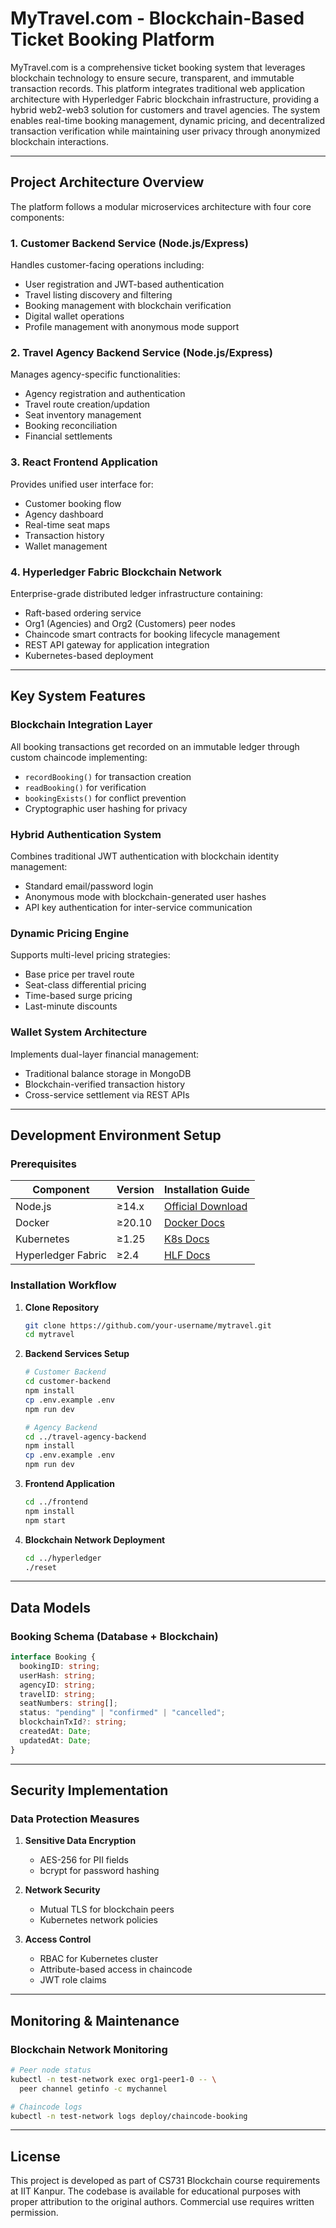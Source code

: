 # MyTravel.com - Blockchain-Based Ticket Booking Platform

MyTravel.com is a comprehensive ticket booking system that leverages blockchain technology to ensure secure, transparent, and immutable transaction records. This platform integrates traditional web application architecture with Hyperledger Fabric blockchain infrastructure, providing a hybrid web2-web3 solution for customers and travel agencies. The system enables real-time booking management, dynamic pricing, and decentralized transaction verification while maintaining user privacy through anonymized blockchain interactions.

---

## Project Architecture Overview

The platform follows a modular microservices architecture with four core components:

### 1. Customer Backend Service (Node.js/Express)

Handles customer-facing operations including:

- User registration and JWT-based authentication
- Travel listing discovery and filtering
- Booking management with blockchain verification
- Digital wallet operations
- Profile management with anonymous mode support

### 2. Travel Agency Backend Service (Node.js/Express)

Manages agency-specific functionalities:

- Agency registration and authentication
- Travel route creation/updation
- Seat inventory management
- Booking reconciliation
- Financial settlements

### 3. React Frontend Application

Provides unified user interface for:

- Customer booking flow
- Agency dashboard
- Real-time seat maps
- Transaction history
- Wallet management

### 4. Hyperledger Fabric Blockchain Network

Enterprise-grade distributed ledger infrastructure containing:

- Raft-based ordering service
- Org1 (Agencies) and Org2 (Customers) peer nodes
- Chaincode smart contracts for booking lifecycle management
- REST API gateway for application integration
- Kubernetes-based deployment

---

## Key System Features

### Blockchain Integration Layer

All booking transactions get recorded on an immutable ledger through custom chaincode implementing:

- `recordBooking()` for transaction creation
- `readBooking()` for verification
- `bookingExists()` for conflict prevention
- Cryptographic user hashing for privacy

### Hybrid Authentication System

Combines traditional JWT authentication with blockchain identity management:

- Standard email/password login
- Anonymous mode with blockchain-generated user hashes
- API key authentication for inter-service communication

### Dynamic Pricing Engine

Supports multi-level pricing strategies:

- Base price per travel route
- Seat-class differential pricing
- Time-based surge pricing
- Last-minute discounts

### Wallet System Architecture

Implements dual-layer financial management:

- Traditional balance storage in MongoDB
- Blockchain-verified transaction history
- Cross-service settlement via REST APIs

---

## Development Environment Setup

### Prerequisites

| Component          | Version | Installation Guide                                    |
| ------------------ | ------- | ----------------------------------------------------- |
| Node.js            | ≥14.x   | [Official Download](https://nodejs.org)               |
| Docker             | ≥20.10  | [Docker Docs](https://docs.docker.com)                |
| Kubernetes         | ≥1.25   | [K8s Docs](https://kubernetes.io/docs)                |
| Hyperledger Fabric | ≥2.4    | [HLF Docs](https://hyperledger-fabric.readthedocs.io) |

### Installation Workflow

1. **Clone Repository**

   ```bash
   git clone https://github.com/your-username/mytravel.git
   cd mytravel
   ```

2. **Backend Services Setup**

   ```bash
   # Customer Backend
   cd customer-backend
   npm install
   cp .env.example .env
   npm run dev

   # Agency Backend
   cd ../travel-agency-backend
   npm install
   cp .env.example .env
   npm run dev
   ```

3. **Frontend Application**

   ```bash
   cd ../frontend
   npm install
   npm start
   ```

4. **Blockchain Network Deployment**
   ```bash
   cd ../hyperledger
   ./reset
   ```

---

## Data Models

### Booking Schema (Database + Blockchain)

```typescript
interface Booking {
  bookingID: string;
  userHash: string;
  agencyID: string;
  travelID: string;
  seatNumbers: string[];
  status: "pending" | "confirmed" | "cancelled";
  blockchainTxId?: string;
  createdAt: Date;
  updatedAt: Date;
}
```

---

## Security Implementation

### Data Protection Measures

1. **Sensitive Data Encryption**

   - AES-256 for PII fields
   - bcrypt for password hashing

2. **Network Security**

   - Mutual TLS for blockchain peers
   - Kubernetes network policies

3. **Access Control**
   - RBAC for Kubernetes cluster
   - Attribute-based access in chaincode
   - JWT role claims

---

## Monitoring & Maintenance

### Blockchain Network Monitoring

```bash
# Peer node status
kubectl -n test-network exec org1-peer1-0 -- \
  peer channel getinfo -c mychannel

# Chaincode logs
kubectl -n test-network logs deploy/chaincode-booking
```

---

## License

This project is developed as part of CS731 Blockchain course requirements at IIT Kanpur. The codebase is available for educational purposes with proper attribution to the original authors. Commercial use requires written permission.
